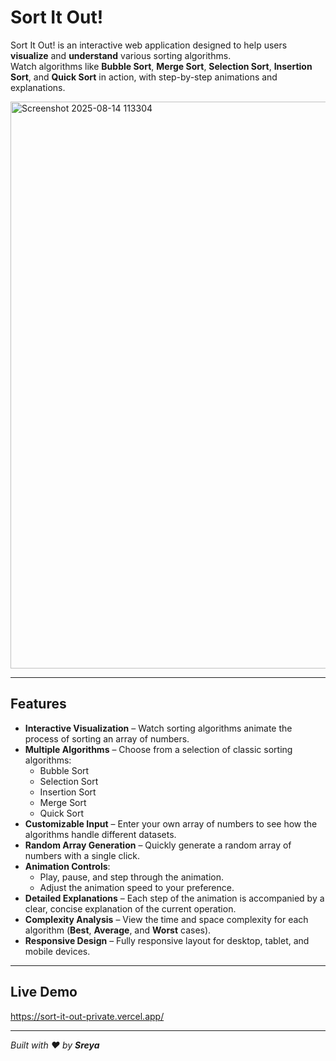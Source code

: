 # Sort It Out!

Sort It Out! is an interactive web application designed to help users **visualize** and **understand** various sorting algorithms.  
Watch algorithms like **Bubble Sort**, **Merge Sort**, **Selection Sort**, **Insertion Sort**, and **Quick Sort** in action, with step-by-step animations and explanations.

<img width="1180" height="907" alt="Screenshot 2025-08-14 113304" src="https://github.com/user-attachments/assets/5a99676b-37a7-49e8-b1a7-f5ed12b39981" />

---

## Features

- **Interactive Visualization** – Watch sorting algorithms animate the process of sorting an array of numbers.
- **Multiple Algorithms** – Choose from a selection of classic sorting algorithms:
  - Bubble Sort
  - Selection Sort
  - Insertion Sort
  - Merge Sort
  - Quick Sort
- **Customizable Input** – Enter your own array of numbers to see how the algorithms handle different datasets.
- **Random Array Generation** – Quickly generate a random array of numbers with a single click.
- **Animation Controls**:
  - Play, pause, and step through the animation.
  - Adjust the animation speed to your preference.
- **Detailed Explanations** – Each step of the animation is accompanied by a clear, concise explanation of the current operation.
- **Complexity Analysis** – View the time and space complexity for each algorithm (**Best**, **Average**, and **Worst** cases).
- **Responsive Design** – Fully responsive layout for desktop, tablet, and mobile devices.

---

## Live Demo

https://sort-it-out-private.vercel.app/

---

*Built with ❤️ by **Sreya***
